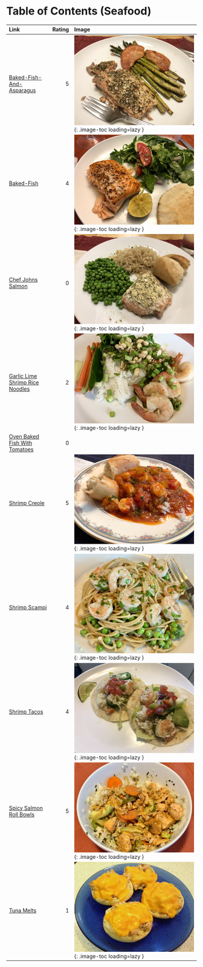 # Table of Contents (Seafood)

| Link                                                                    |   Rating | Image                                                                                                       |
|:------------------------------------------------------------------------|---------:|:------------------------------------------------------------------------------------------------------------|
| [Baked-Fish-And-Asparagus](./baked-fish-and-asparagus.md)               |        5 | ![baked-fish-and-asparagus.jpeg](./baked-fish-and-asparagus.jpeg){: .image-toc loading=lazy }               |
| [Baked-Fish](./baked-fish.md)                                           |        4 | ![baked-fish.jpeg](./baked-fish.jpeg){: .image-toc loading=lazy }                                           |
| [Chef Johns Salmon](./chef_johns_salmon.md)                             |        0 | ![chef_johns_salmon.jpeg](./chef_johns_salmon.jpeg){: .image-toc loading=lazy }                             |
| [Garlic Lime Shrimp Rice Noodles](./garlic_lime_shrimp_rice_noodles.md) |        2 | ![garlic_lime_shrimp_rice_noodles.jpeg](./garlic_lime_shrimp_rice_noodles.jpeg){: .image-toc loading=lazy } |
| [Oven Baked Fish With Tomatoes](./oven_baked_fish_with_tomatoes.md)     |        0 | <!-- TODO: Capture image -->                                                                                |
| [Shrimp Creole](./shrimp_creole.md)                                     |        5 | ![shrimp_creole.jpeg](./shrimp_creole.jpeg){: .image-toc loading=lazy }                                     |
| [Shrimp Scampi](./shrimp_scampi.md)                                     |        4 | ![shrimp_scampi_peas.jpeg](./shrimp_scampi_peas.jpeg){: .image-toc loading=lazy }                           |
| [Shrimp Tacos](./shrimp_tacos.md)                                       |        4 | ![shrimp_tacos.jpg](./shrimp_tacos.jpg){: .image-toc loading=lazy }                                         |
| [Spicy Salmon Roll Bowls](./spicy_salmon_roll_bowls.md)                 |        5 | ![spicy_salmon_roll_bowls.jpeg](./spicy_salmon_roll_bowls.jpeg){: .image-toc loading=lazy }                 |
| [Tuna Melts](./tuna_melts.md)                                           |        1 | ![tuna_melts.jpg](./tuna_melts.jpg){: .image-toc loading=lazy }                                             |
